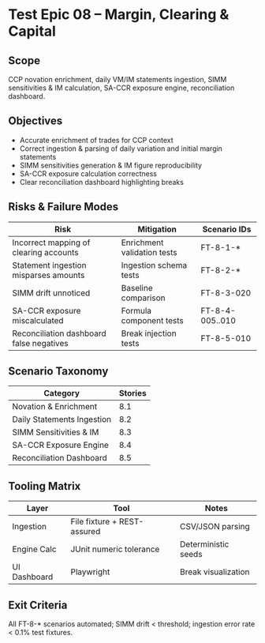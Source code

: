 # Test Epic 08 – Margin, Clearing & Capital

## Scope
CCP novation enrichment, daily VM/IM statements ingestion, SIMM sensitivities & IM calculation, SA-CCR exposure engine, reconciliation dashboard.

## Objectives
- Accurate enrichment of trades for CCP context
- Correct ingestion & parsing of daily variation and initial margin statements
- SIMM sensitivities generation & IM figure reproducibility
- SA-CCR exposure calculation correctness
- Clear reconciliation dashboard highlighting breaks

## Risks & Failure Modes
| Risk | Mitigation | Scenario IDs |
|------|-----------|--------------|
| Incorrect mapping of clearing accounts | Enrichment validation tests | FT-8-1-* |
| Statement ingestion misparses amounts | Ingestion schema tests | FT-8-2-* |
| SIMM drift unnoticed | Baseline comparison | FT-8-3-020 |
| SA-CCR exposure miscalculated | Formula component tests | FT-8-4-005..010 |
| Reconciliation dashboard false negatives | Break injection tests | FT-8-5-010 |

## Scenario Taxonomy
| Category | Stories |
|----------|---------|
| Novation & Enrichment | 8.1 |
| Daily Statements Ingestion | 8.2 |
| SIMM Sensitivities & IM | 8.3 |
| SA-CCR Exposure Engine | 8.4 |
| Reconciliation Dashboard | 8.5 |

## Tooling Matrix
| Layer | Tool | Notes |
|-------|------|-------|
| Ingestion | File fixture + REST-assured | CSV/JSON parsing |
| Engine Calc | JUnit numeric tolerance | Deterministic seeds |
| UI Dashboard | Playwright | Break visualization |

## Exit Criteria
All FT-8-* scenarios automated; SIMM drift < threshold; ingestion error rate < 0.1% test fixtures.
